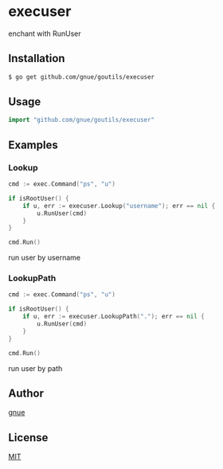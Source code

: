 # execuser

enchant with RunUser

## Installation

```sh
$ go get github.com/gnue/goutils/execuser
```

## Usage

```go
import "github.com/gnue/goutils/execuser"
```

## Examples

### Lookup

```go
cmd := exec.Command("ps", "u")

if isRootUser() {
    if u, err := execuser.Lookup("username"); err == nil {
        u.RunUser(cmd)
    }
}

cmd.Run()
```

run user by username

### LookupPath

```go
cmd := exec.Command("ps", "u")

if isRootUser() {
    if u, err := execuser.LookupPath("."); err == nil {
        u.RunUser(cmd)
    }
}

cmd.Run()
```

run user by path

## Author

[gnue](https://github.com/gnue)

## License

[MIT](LICENSE.txt)

